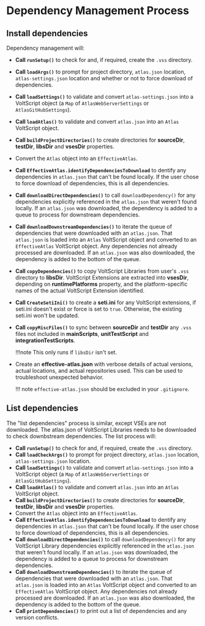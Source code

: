 # Dependency Management Process

## Install dependencies

Dependency management will:

- **Call `runSetup()`** to check for and, if required, create the `.vss` directory.
- **Call `loadArgs()`** to prompt for project directory, `atlas.json` location, `atlas-settings.json` location and whether or not to force download of dependencies.
- **Call `loadSettings()`** to validate and convert `atlas-settings.json` into a VoltScript object (a `Map` of `AtlasWebServerSettings` or `AtlasGitHubSettings`).
- **Call `loadAtlas()`** to validate and convert `atlas.json` into an `Atlas` VoltScript object.
- **Call `buildProjectDirectories()`** to create directories for **sourceDir**, **testDir**, **libsDir** and **vsesDir** properties.
- Convert the `Atlas` object into an `EffectiveAtlas`.
- **Call `EffectiveAtlas.identifyDependenciesToDownload`** to dentify any dependencies in `atlas.json` that can't be found locally. If the user chose to force download of dependencies, this is all dependencies.
- **Call `downloadDirectDependencies()`** to call `downloadDependency()` for any dependencies explicitly referenced in the `atlas.json` that weren't found locally. If an `atlas.json` was downloaded, the dependency is added to a queue to process for downstream dependencies.
- **Call `downloadDownstreamDependencies()`** to iterate the queue of dependencies that were downloaded with an `atlas.json`. That `atlas.json` is loaded into an `Atlas` VoltScript object and converted to an `EffectiveAtlas` VoltScript object. Any dependencies not already processed are downloaded. If an `atlas.json` was also downloaded, the dependency is added to the bottom of the queue.
- **Call `copyDependencies()`** to copy VoltScript Libraries from user's `.vss` directory to **libsDir**. VoltScript Extensions are extracted into **vsesDir**, depending on **runtimePlatforms** property, and the platform-specific names of the actual VoltScript Extension identified.
- **Call `CreateSetiIni()`** to create a **seti.ini** for any VoltScript extensions, if seti.ini doesn't exist or force is set to `true`. Otherwise, the existing seti.ini won't be updated.
- **Call `copyMiscFiles()`** to sync between **sourceDir** and **testDir** any `.vss` files not included in **mainScripts**, **unitTestScript** and **integrationTestScripts**. 

    !!!note
        This only runs if `libsDir` isn't set.

- Create an **effective-atlas.json** with verbose details of actual versions, actual locations, and actual repositories used. This can be used to troubleshoot unexpected behavior.

    !!! note
        `effective-atlas.json` should be excluded in your `.gitignore`.

## List dependencies

The "list dependencies" process is similar, except VSEs are not downloaded. The atlas.json of VoltScript Libraries needs to be downloaded to check downbstream dependencies. The list process will:

- **Call `runSetup()`** to check for and, if required, create the `.vss` directory.
- **Call `loadCheckArgs()`** to prompt for project directory, `atlas.json` location, `atlas-settings.json` location.
- **Call `loadSettings()`** to validate and convert `atlas-settings.json` into a VoltScript object (a `Map` of `AtlasWebServerSettings` or `AtlasGitHubSettings`).
- **Call `loadAtlas()`** to validate and convert `atlas.json` into an `Atlas` VoltScript object.
- **Call `buildProjectDirectories()`** to create directories for **sourceDir**, **testDir**, **libsDir** and **vsesDir** properties.
- Convert the `Atlas` object into an `EffectiveAtlas`.
- **Call `EffectiveAtlas.identifyDependenciesToDownload`** to dentify any dependencies in `atlas.json` that can't be found locally. If the user chose to force download of dependencies, this is all dependencies.
- **Call `downloadDirectDependencies()`** to call `downloadDependency()` for any VoltScript Library dependencies explicitly referenced in the `atlas.json` that weren't found locally. If an `atlas.json` was downloaded, the dependency is added to a queue to process for downstream dependencies.
- **Call `downloadDownstreamDependencies()`** to iterate the queue of dependencies that were downloaded with an `atlas.json`. That `atlas.json` is loaded into an `Atlas` VoltScript object and converted to an `EffectiveAtlas` VoltScript object. Any dependencies not already processed are downloaded. If an `atlas.json` was also downloaded, the dependency is added to the bottom of the queue.
- **Call `printDependencies()`** to print out a list of dependencies and any version conflicts.